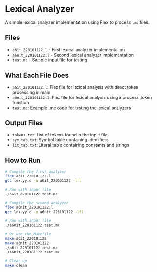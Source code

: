 # Lexical Analyzer

A simple lexical analyzer implementation using Flex to process `.mc` files.

## Files

- `a6it_220101122.l` - First lexical analyzer implementation
- `a6nit_220101122.l` - Second lexical analyzer implementation
- `test.mc` - Sample input file for testing

## What Each File Does

- `a6it_220101122.l`: Flex file for lexical analysis with direct token processing in main
- `a6nit_220101122.l`: Flex file for lexical analysis using a process_token function
- `test.mc`: Example .mc code for testing the lexical analyzers

## Output Files

- `tokens.txt`: List of tokens found in the input file
- `sym_tab.txt`: Symbol table containing identifiers
- `lit_tab.txt`: Literal table containing constants and strings

## How to Run

```bash
# Compile the first analyzer
flex a6it_220101122.l
gcc lex.yy.c -o a6it_220101122 -lfl

# Run with input file
./a6it_220101122 test.mc

# Compile the second analyzer
flex a6nit_220101122.l
gcc lex.yy.c -o a6nit_220101122 -lfl

# Run with input file
./a6nit_220101122 test.mc

# Or use the Makefile
make a6it_220101122
make a6nit_220101122
./a6it_220101122 test.mc
./a6nit_220101122 test.mc

# Clean up
make clean
```
